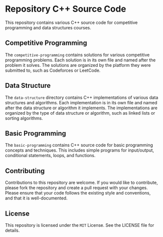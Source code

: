 # Repository C++ Source Code
This repository contains various C++ source code for competitive programming and data structures courses.

## Competitive Programming
The `competitive-programming` contains solutions for various competitive programming problems. Each solution is in its own file and named after the problem it solves. The solutions are organized by the platform they were submitted to, such as Codeforces or LeetCode.

## Data Structure
The `data-structure` directory contains C++ implementations of various data structures and algorithms. Each implementation is in its own file and named after the data structure or algorithm it implements. The implementations are organized by the type of data structure or algorithm, such as linked lists or sorting algorithms.

## Basic Programming
The `basic-programming` contains C++ source code for basic programming concepts and techniques. This includes simple programs for input/output, conditional statements, loops, and functions.

## Contributing
Contributions to this repository are welcome. If you would like to contribute, please fork the repository and create a pull request with your changes. Please ensure that your code follows the existing style and conventions, and that it is well-documented.

## License
This repository is licensed under the `MIT` License. See the LICENSE file for details.
